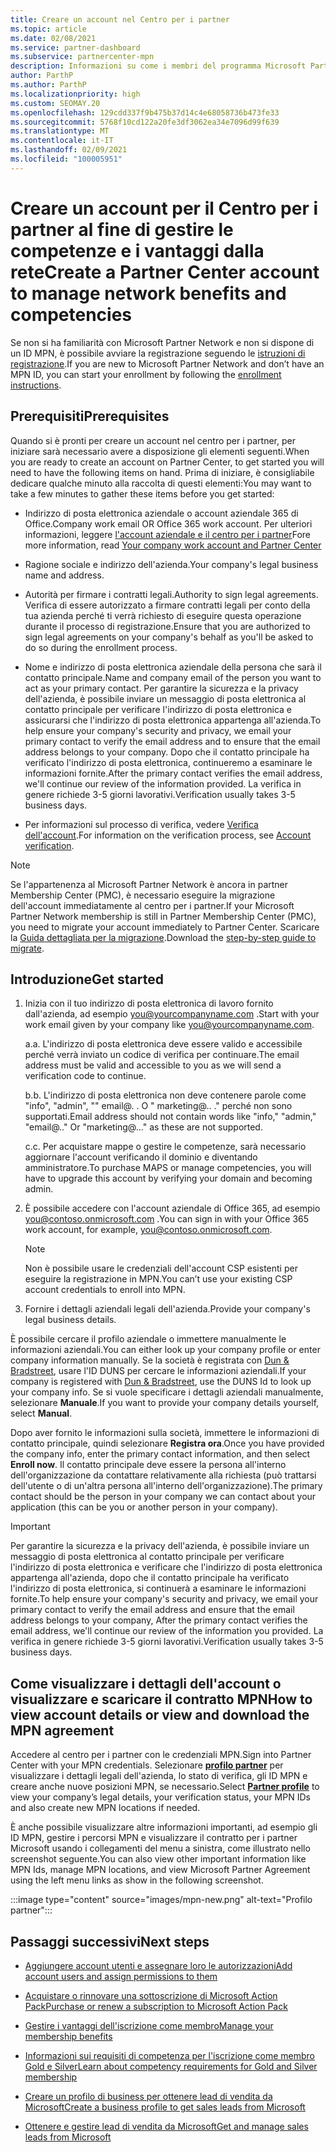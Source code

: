 ```yaml
---
title: Creare un account nel Centro per i partner
ms.topic: article
ms.date: 02/08/2021
ms.service: partner-dashboard
ms.subservice: partnercenter-mpn
description: Informazioni su come i membri del programma Microsoft Partner Network possono creare un account per il Centro per i partner al fine di gestire le competenze e i vantaggi offerti dalla rete.
author: ParthP
ms.author: ParthP
ms.localizationpriority: high
ms.custom: SEOMAY.20
ms.openlocfilehash: 129cdd337f9b475b37d14c4e68058736b473fe33
ms.sourcegitcommit: 5768f10cd122a20fe3df3062ea34e7096d99f639
ms.translationtype: MT
ms.contentlocale: it-IT
ms.lasthandoff: 02/09/2021
ms.locfileid: "100005951"
---
```

# <a name="create-a-partner-center-account-to-manage-network-benefits-and-competencies"></a><span data-ttu-id="20a32-103">Creare un account per il Centro per i partner al fine di gestire le competenze e i vantaggi dalla rete</span><span class="sxs-lookup"><span data-stu-id="20a32-103">Create a Partner Center account to manage network benefits and competencies</span></span>


<span data-ttu-id="20a32-104">Se non si ha familiarità con Microsoft Partner Network e non si dispone di un ID MPN, è possibile avviare la registrazione seguendo le [istruzioni di registrazione](https://partner.microsoft.com/dashboard/account/v3/enrollment/introduction/partnership).</span><span class="sxs-lookup"><span data-stu-id="20a32-104">If you are new to Microsoft Partner Network and don’t have an MPN ID, you can start your enrollment by following the [enrollment instructions](https://partner.microsoft.com/dashboard/account/v3/enrollment/introduction/partnership).</span></span>

## <a name="prerequisites"></a><span data-ttu-id="20a32-105">Prerequisiti</span><span class="sxs-lookup"><span data-stu-id="20a32-105">Prerequisites</span></span> 

<span data-ttu-id="20a32-106">Quando si è pronti per creare un account nel centro per i partner, per iniziare sarà necessario avere a disposizione gli elementi seguenti.</span><span class="sxs-lookup"><span data-stu-id="20a32-106">When you are ready to create an account on Partner Center, to get started you will need to have the following items on hand.</span></span>  <span data-ttu-id="20a32-107">Prima di iniziare, è consigliabile dedicare qualche minuto alla raccolta di questi elementi:</span><span class="sxs-lookup"><span data-stu-id="20a32-107">You may want to take a few minutes to gather these items before you get started:</span></span>

- <span data-ttu-id="20a32-108">Indirizzo di posta elettronica aziendale o account aziendale 365 di Office.</span><span class="sxs-lookup"><span data-stu-id="20a32-108">Company work email OR Office 365 work account.</span></span> <span data-ttu-id="20a32-109">Per ulteriori informazioni, leggere [l'account aziendale e il centro per i partner](azure-active-directory-tenants-and-partner-center.md)</span><span class="sxs-lookup"><span data-stu-id="20a32-109">Fore more information, read [Your company work account and Partner Center](azure-active-directory-tenants-and-partner-center.md)</span></span> 
 
- <span data-ttu-id="20a32-110">Ragione sociale e indirizzo dell'azienda.</span><span class="sxs-lookup"><span data-stu-id="20a32-110">Your company's legal business name and address.</span></span>

- <span data-ttu-id="20a32-111">Autorità per firmare i contratti legali.</span><span class="sxs-lookup"><span data-stu-id="20a32-111">Authority to sign legal agreements.</span></span> <span data-ttu-id="20a32-112">Verifica di essere autorizzato a firmare contratti legali per conto della tua azienda perché ti verrà richiesto di eseguire questa operazione durante il processo di registrazione.</span><span class="sxs-lookup"><span data-stu-id="20a32-112">Ensure that you are authorized to sign legal agreements on your company's behalf as you'll be asked to do so during the enrollment process.</span></span>

- <span data-ttu-id="20a32-113">Nome e indirizzo di posta elettronica aziendale della persona che sarà il contatto principale.</span><span class="sxs-lookup"><span data-stu-id="20a32-113">Name and company email of the person you want to act as your primary contact.</span></span> <span data-ttu-id="20a32-114">Per garantire la sicurezza e la privacy dell'azienda, è possibile inviare un messaggio di posta elettronica al contatto principale per verificare l'indirizzo di posta elettronica e assicurarsi che l'indirizzo di posta elettronica appartenga all'azienda.</span><span class="sxs-lookup"><span data-stu-id="20a32-114">To help ensure your company's security and privacy, we email your primary contact to verify the email address and to ensure that the email address belongs to your company.</span></span> <span data-ttu-id="20a32-115">Dopo che il contatto principale ha verificato l'indirizzo di posta elettronica, continueremo a esaminare le informazioni fornite.</span><span class="sxs-lookup"><span data-stu-id="20a32-115">After the primary contact verifies the email address, we'll continue our review of the information provided.</span></span> <span data-ttu-id="20a32-116">La verifica in genere richiede 3-5 giorni lavorativi.</span><span class="sxs-lookup"><span data-stu-id="20a32-116">Verification usually takes 3-5 business days.</span></span> 

- <span data-ttu-id="20a32-117">Per informazioni sul processo di verifica, vedere [Verifica dell'account](verification-responses.md).</span><span class="sxs-lookup"><span data-stu-id="20a32-117">For information on the verification process, see [Account verification](verification-responses.md).</span></span>

>[!NOTE]
><span data-ttu-id="20a32-118">Se l'appartenenza al Microsoft Partner Network è ancora in partner Membership Center (PMC), è necessario eseguire la migrazione dell'account immediatamente al centro per i partner.</span><span class="sxs-lookup"><span data-stu-id="20a32-118">If your Microsoft Partner Network membership is still in Partner Membership Center (PMC), you need to migrate your account immediately to Partner Center.</span></span> <span data-ttu-id="20a32-119">Scaricare la [Guida dettagliata per la migrazione](https://assetsprod.microsoft.com/mpn/migrate-pmc-pc-mpa-guide.pptx).</span><span class="sxs-lookup"><span data-stu-id="20a32-119">Download the [step-by-step guide to migrate](https://assetsprod.microsoft.com/mpn/migrate-pmc-pc-mpa-guide.pptx).</span></span>

## <a name="get-started"></a><span data-ttu-id="20a32-120">Introduzione</span><span class="sxs-lookup"><span data-stu-id="20a32-120">Get started</span></span>

1. <span data-ttu-id="20a32-121">Inizia con il tuo indirizzo di posta elettronica di lavoro fornito dall'azienda, ad esempio you@yourcompanyname.com .</span><span class="sxs-lookup"><span data-stu-id="20a32-121">Start with your work email given by your company like you@yourcompanyname.com.</span></span>
 
    <span data-ttu-id="20a32-122">a.</span><span class="sxs-lookup"><span data-stu-id="20a32-122">a.</span></span>  <span data-ttu-id="20a32-123">L'indirizzo di posta elettronica deve essere valido e accessibile perché verrà inviato un codice di verifica per continuare.</span><span class="sxs-lookup"><span data-stu-id="20a32-123">The email address must be valid and accessible to you as we will send a verification code to continue.</span></span>

    <span data-ttu-id="20a32-124">b.</span><span class="sxs-lookup"><span data-stu-id="20a32-124">b.</span></span>  <span data-ttu-id="20a32-125">L'indirizzo di posta elettronica non deve contenere parole come "info", "admin", "" email@. . O " marketing@.. ." perché non sono supportati.</span><span class="sxs-lookup"><span data-stu-id="20a32-125">Email address should not contain words like "info," "admin," "email@.." Or "marketing@..." as these are not supported.</span></span>

    <span data-ttu-id="20a32-126">c.</span><span class="sxs-lookup"><span data-stu-id="20a32-126">c.</span></span>  <span data-ttu-id="20a32-127">Per acquistare mappe o gestire le competenze, sarà necessario aggiornare l'account verificando il dominio e diventando amministratore.</span><span class="sxs-lookup"><span data-stu-id="20a32-127">To purchase MAPS or manage competencies, you will have to upgrade this account by verifying your domain and becoming admin.</span></span> 

2. <span data-ttu-id="20a32-128">È possibile accedere con l'account aziendale di Office 365, ad esempio you@contoso.onmicrosoft.com .</span><span class="sxs-lookup"><span data-stu-id="20a32-128">You can sign in with your Office 365 work account, for example, you@contoso.onmicrosoft.com.</span></span>

   >[!NOTE]
   > <span data-ttu-id="20a32-129">Non è possibile usare le credenziali dell'account CSP esistenti per eseguire la registrazione in MPN.</span><span class="sxs-lookup"><span data-stu-id="20a32-129">You can’t use your existing CSP account credentials to enroll into MPN.</span></span>

3. <span data-ttu-id="20a32-130">Fornire i dettagli aziendali legali dell'azienda.</span><span class="sxs-lookup"><span data-stu-id="20a32-130">Provide your company's legal business details.</span></span>

<span data-ttu-id="20a32-131">È possibile cercare il profilo aziendale o immettere manualmente le informazioni aziendali.</span><span class="sxs-lookup"><span data-stu-id="20a32-131">You can either look up your company profile or enter company information manually.</span></span> <span data-ttu-id="20a32-132">Se la società è registrata con [Dun & Bradstreet](https://partner.microsoft.com/marketing/usisvshowcase/dunandbrad), usare l'ID DUNS per cercare le informazioni aziendali.</span><span class="sxs-lookup"><span data-stu-id="20a32-132">If your company is registered with [Dun & Bradstreet](https://partner.microsoft.com/marketing/usisvshowcase/dunandbrad), use the DUNS Id to look up your company info.</span></span> <span data-ttu-id="20a32-133">Se si vuole specificare i dettagli aziendali manualmente, selezionare **Manuale**.</span><span class="sxs-lookup"><span data-stu-id="20a32-133">If you want to provide your company details yourself, select **Manual**.</span></span>

<span data-ttu-id="20a32-134">Dopo aver fornito le informazioni sulla società, immettere le informazioni di contatto principale, quindi selezionare **Registra ora**.</span><span class="sxs-lookup"><span data-stu-id="20a32-134">Once you have provided the company info, enter the primary contact information, and then select **Enroll now**.</span></span>
<span data-ttu-id="20a32-135">Il contatto principale deve essere la persona all'interno dell'organizzazione da contattare relativamente alla richiesta (può trattarsi dell'utente o di un'altra persona all'interno dell'organizzazione).</span><span class="sxs-lookup"><span data-stu-id="20a32-135">The primary contact should be the person in your company we can contact about your application (this can be you or another person in your company).</span></span>

>[!IMPORTANT]
><span data-ttu-id="20a32-136">Per garantire la sicurezza e la privacy dell'azienda, è possibile inviare un messaggio di posta elettronica al contatto principale per verificare l'indirizzo di posta elettronica e verificare che l'indirizzo di posta elettronica appartenga all'azienda, dopo che il contatto principale ha verificato l'indirizzo di posta elettronica, si continuerà a esaminare le informazioni fornite.</span><span class="sxs-lookup"><span data-stu-id="20a32-136">To help ensure your company's security and privacy, we email your primary contact to verify the email address and ensure that the email address belongs to your company, After the primary contact verifies the email address, we'll continue our review of the information you provided.</span></span> <span data-ttu-id="20a32-137">La verifica in genere richiede 3-5 giorni lavorativi.</span><span class="sxs-lookup"><span data-stu-id="20a32-137">Verification usually takes 3-5 business days.</span></span> 

## <a name="how-to-view-account-details-or-view-and-download-the-mpn-agreement"></a><span data-ttu-id="20a32-138">Come visualizzare i dettagli dell'account o visualizzare e scaricare il contratto MPN</span><span class="sxs-lookup"><span data-stu-id="20a32-138">How to view account details or view and download the MPN agreement</span></span>

<span data-ttu-id="20a32-139">Accedere al centro per i partner con le credenziali MPN.</span><span class="sxs-lookup"><span data-stu-id="20a32-139">Sign into Partner Center with your MPN credentials.</span></span> <span data-ttu-id="20a32-140">Selezionare [**profilo partner**](https://partner.microsoft.com/pcv/accountsettings/connectedpartnerprofile) per visualizzare i dettagli legali dell'azienda, lo stato di verifica, gli ID MPN e creare anche nuove posizioni MPN, se necessario.</span><span class="sxs-lookup"><span data-stu-id="20a32-140">Select [**Partner profile**](https://partner.microsoft.com/pcv/accountsettings/connectedpartnerprofile) to view your company’s legal details, your verification status, your MPN IDs and also create new MPN locations if needed.</span></span> 

<span data-ttu-id="20a32-141">È anche possibile visualizzare altre informazioni importanti, ad esempio gli ID MPN, gestire i percorsi MPN e visualizzare il contratto per i partner Microsoft usando i collegamenti del menu a sinistra, come illustrato nello screenshot seguente.</span><span class="sxs-lookup"><span data-stu-id="20a32-141">You can also view other important information like MPN Ids, manage MPN locations, and view Microsoft Partner Agreement using the left menu links as show in the following screenshot.</span></span>

:::image type="content" source="images/mpn-new.png" alt-text="Profilo partner":::


## <a name="next-steps"></a><span data-ttu-id="20a32-143">Passaggi successivi</span><span class="sxs-lookup"><span data-stu-id="20a32-143">Next steps</span></span>

-   [<span data-ttu-id="20a32-144">Aggiungere account utenti e assegnare loro le autorizzazioni</span><span class="sxs-lookup"><span data-stu-id="20a32-144">Add account users and assign permissions to them</span></span>](create-user-accounts-and-set-permissions.md)

-   [<span data-ttu-id="20a32-145">Acquistare o rinnovare una sottoscrizione di Microsoft Action Pack</span><span class="sxs-lookup"><span data-stu-id="20a32-145">Purchase or renew a subscription to Microsoft Action Pack</span></span>](mpn-get-action-pack.md)

-   [<span data-ttu-id="20a32-146">Gestire i vantaggi dell'iscrizione come membro</span><span class="sxs-lookup"><span data-stu-id="20a32-146">Manage your membership benefits</span></span>](manage-your-partner-network-benefits.md)

-   [<span data-ttu-id="20a32-147">Informazioni sui requisiti di competenza per l'iscrizione come membro Gold e Silver</span><span class="sxs-lookup"><span data-stu-id="20a32-147">Learn about competency requirements for Gold and Silver membership</span></span>](https://partner.microsoft.com/membership/competencies)

-   [<span data-ttu-id="20a32-148">Creare un profilo di business per ottenere lead di vendita da Microsoft</span><span class="sxs-lookup"><span data-stu-id="20a32-148">Create a business profile to get sales leads from Microsoft</span></span>](create-a-marketing-profile.md)

-   [<span data-ttu-id="20a32-149">Ottenere e gestire lead di vendita da Microsoft</span><span class="sxs-lookup"><span data-stu-id="20a32-149">Get and manage sales leads from Microsoft</span></span>](manage-leads.md)
